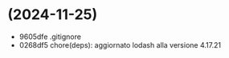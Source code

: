 #  (2024-11-25)



- 9605dfe .gitignore
- 0268df5 chore(deps): aggiornato lodash alla versione 4.17.21